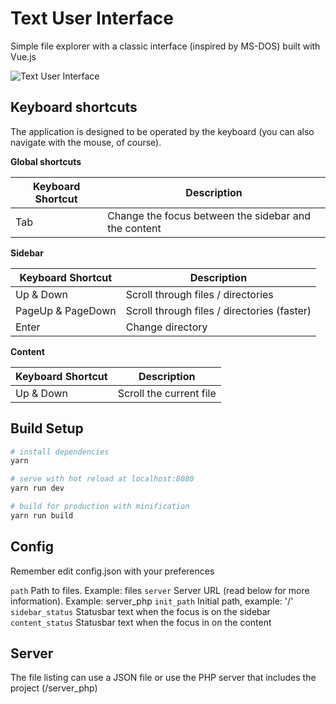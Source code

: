 # Text User Interface

Simple file explorer with a classic interface (inspired by MS-DOS) built with Vue.js

![Text User Interface](http://i.imgur.com/TRqYKht.png)

## Keyboard shortcuts

The application is designed to be operated by the keyboard (you can also navigate with the mouse, of course).

**Global shortcuts**

| Keyboard Shortcut | Description |
| --- | --- |
| Tab | Change the focus between the sidebar and the content |

**Sidebar**

| Keyboard Shortcut | Description |
| --- | --- |
| Up & Down | Scroll through files / directories |
| PageUp & PageDown | Scroll through files / directories (faster) |
| Enter | Change directory |

**Content**

| Keyboard Shortcut | Description |
| --- | --- |
| Up & Down | Scroll the current file |

## Build Setup

``` bash
# install dependencies
yarn

# serve with hot reload at localhost:8080
yarn run dev

# build for production with minification
yarn run build
```

## Config

Remember edit config.json with your preferences

`path` Path to files. Example: files
`server` Server URL (read below for more information). Example: server_php
`init_path` Initial path, example: '/'
`sidebar_status` Statusbar text when the focus is on the sidebar
`content_status` Statusbar text when the focus in on the content

## Server

The file listing can use a JSON file or use the PHP server that includes the project (/server_php)